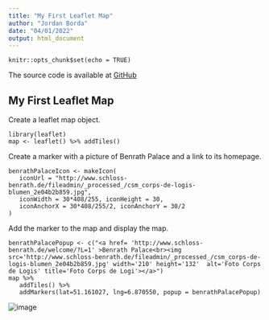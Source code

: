 ```yaml
---
title: "My First Leaflet Map"
author: "Jordan Borda"
date: "04/01/2022"
output: html_document
---
```


```{r setup, include=FALSE}
knitr::opts_chunk$set(echo = TRUE)
```
The source code is available at [GitHub](https://github.com/jordanborda/Developing-Data-Products-Week2)

## My First Leaflet Map
Create a leaflet map object.
```{r cars}
library(leaflet)
map <- leaflet() %>% addTiles()
```

Create a marker with a picture of Benrath Palace and a link to its homepage.
```{r}
benrathPalaceIcon <- makeIcon(
   iconUrl = "http://www.schloss-benrath.de/fileadmin/_processed_/csm_corps-de-logis-blumen_2e04b2b859.jpg",
   iconWidth = 30*408/255, iconHeight = 30,
   iconAnchorX = 30*408/255/2, iconAnchorY = 30/2
)
```

Add the marker to the map and display the map.
```{r}
benrathPalacePopup <- c("<a href= 'http://www.schloss-benrath.de/welcome/?L=1' >Benrath Palace<br><img src='http://www.schloss-benrath.de/fileadmin/_processed_/csm_corps-de-logis-blumen_2e04b2b859.jpg' width='210' height='132'  alt='Foto Corps de Logis' title='Foto Corps de Logi'></a>")
map %>%
   addTiles() %>%
   addMarkers(lat=51.161027, lng=6.870550, popup = benrathPalacePopup)
```
![image](https://user-images.githubusercontent.com/102541316/161305659-44d10f87-0526-47d5-ac9c-712fc25028e8.png)
